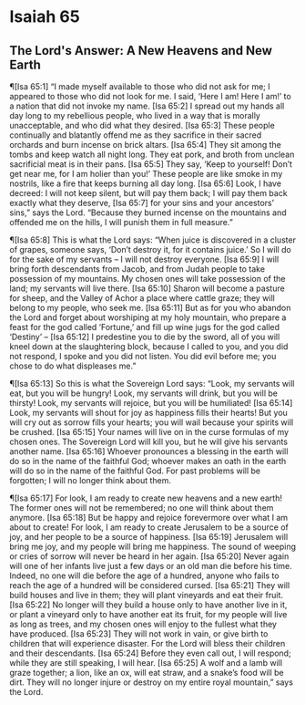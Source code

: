 # Isaiah 65

## The Lord's Answer: A New Heavens and New Earth
¶[Isa 65:1] “I made myself available to those who did not ask for me; I appeared to those who did not look for me. I said, ‘Here I am! Here I am!’ to a nation that did not invoke my name.
[Isa 65:2] I spread out my hands all day long to my rebellious people, who lived in a way that is morally unacceptable, and who did what they desired.
[Isa 65:3] These people continually and blatantly offend me as they sacrifice in their sacred orchards and burn incense on brick altars.
[Isa 65:4] They sit among the tombs and keep watch all night long. They eat pork, and broth from unclean sacrificial meat is in their pans.
[Isa 65:5] They say, ‘Keep to yourself! Don’t get near me, for I am holier than you!’ These people are like smoke in my nostrils, like a fire that keeps burning all day long.
[Isa 65:6] Look, I have decreed: I will not keep silent, but will pay them back; I will pay them back exactly what they deserve,
[Isa 65:7] for your sins and your ancestors’ sins,” says the Lord. “Because they burned incense on the mountains and offended me on the hills, I will punish them in full measure.”

¶[Isa 65:8] This is what the Lord says: “When juice is discovered in a cluster of grapes, someone says, ‘Don’t destroy it, for it contains juice.’ So I will do for the sake of my servants – I will not destroy everyone.
[Isa 65:9] I will bring forth descendants from Jacob, and from Judah people to take possession of my mountains. My chosen ones will take possession of the land; my servants will live there.
[Isa 65:10] Sharon will become a pasture for sheep, and the Valley of Achor a place where cattle graze; they will belong to my people, who seek me.
[Isa 65:11] But as for you who abandon the Lord and forget about worshiping at my holy mountain, who prepare a feast for the god called ‘Fortune,’ and fill up wine jugs for the god called ‘Destiny’ –
[Isa 65:12] I predestine you to die by the sword, all of you will kneel down at the slaughtering block, because I called to you, and you did not respond, I spoke and you did not listen. You did evil before me; you chose to do what displeases me.”

¶[Isa 65:13] So this is what the Sovereign Lord says: “Look, my servants will eat, but you will be hungry! Look, my servants will drink, but you will be thirsty! Look, my servants will rejoice, but you will be humiliated!
[Isa 65:14] Look, my servants will shout for joy as happiness fills their hearts! But you will cry out as sorrow fills your hearts; you will wail because your spirits will be crushed.
[Isa 65:15] Your names will live on in the curse formulas of my chosen ones. The Sovereign Lord will kill you, but he will give his servants another name.
[Isa 65:16] Whoever pronounces a blessing in the earth will do so in the name of the faithful God; whoever makes an oath in the earth will do so in the name of the faithful God. For past problems will be forgotten; I will no longer think about them.

¶[Isa 65:17] For look, I am ready to create new heavens and a new earth! The former ones will not be remembered; no one will think about them anymore.
[Isa 65:18] But be happy and rejoice forevermore over what I am about to create! For look, I am ready to create Jerusalem to be a source of joy, and her people to be a source of happiness.
[Isa 65:19] Jerusalem will bring me joy, and my people will bring me happiness. The sound of weeping or cries of sorrow will never be heard in her again.
[Isa 65:20] Never again will one of her infants live just a few days or an old man die before his time. Indeed, no one will die before the age of a hundred, anyone who fails to reach the age of a hundred will be considered cursed.
[Isa 65:21] They will build houses and live in them; they will plant vineyards and eat their fruit.
[Isa 65:22] No longer will they build a house only to have another live in it, or plant a vineyard only to have another eat its fruit, for my people will live as long as trees, and my chosen ones will enjoy to the fullest what they have produced.
[Isa 65:23] They will not work in vain, or give birth to children that will experience disaster. For the Lord will bless their children and their descendants.
[Isa 65:24] Before they even call out, I will respond; while they are still speaking, I will hear.
[Isa 65:25] A wolf and a lamb will graze together; a lion, like an ox, will eat straw, and a snake’s food will be dirt. They will no longer injure or destroy on my entire royal mountain,” says the Lord.
